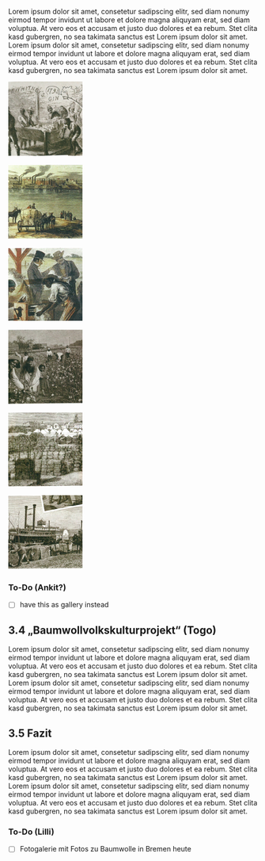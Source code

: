 Lorem ipsum dolor sit amet, consetetur sadipscing elitr, sed diam nonumy eirmod tempor invidunt ut labore et dolore magna aliquyam erat, sed diam voluptua. At vero eos et accusam et justo duo dolores et ea rebum. Stet clita kasd gubergren, no sea takimata sanctus est Lorem ipsum dolor sit amet. Lorem ipsum dolor sit amet, consetetur sadipscing elitr, sed diam nonumy eirmod tempor invidunt ut labore et dolore magna aliquyam erat, sed diam voluptua. At vero eos et accusam et justo duo dolores et ea rebum. Stet clita kasd gubergren, no sea takimata sanctus est Lorem ipsum dolor sit amet.

![Baumwollverarbeitung mit einer Entkörnungsmaschine (1793)](./data/content/images/mini/cotton_processing.png "Baumwollverarbeitung mit einer Entkörnungsmaschine (1793)")

![Landeplatz Little Rock](./data/content/images/mini/little_rock.png "Landeplatz Little Rock, Arkansas")

![Landeplatz Little Rock 2](./data/content/images/mini/little_rock_2.png "Landeplatz Little Rock 2, Arkansas")

![Baumwollpflücker am Missisippi](./data/content/images/mini/cotton_pickers_1.png "Baumwollpflücker am Missisippi")

![Lagerplatz in den Südstaaten](./data/content/images/mini/storage.png "Lagerplatz in den Südstaaten")

![Laden und Löschen, Memphis](./data/content/images/mini/memphis.png "Beladen der Missisippi Dampfer in Memphis")

### To-Do (Ankit?)

  - [ ] have this as gallery instead


## 3.4 „Baumwollvolkskulturprojekt“ (Togo)
Lorem ipsum dolor sit amet, consetetur sadipscing elitr, sed diam nonumy eirmod tempor invidunt ut labore et dolore magna aliquyam erat, sed diam voluptua. At vero eos et accusam et justo duo dolores et ea rebum. Stet clita kasd gubergren, no sea takimata sanctus est Lorem ipsum dolor sit amet. Lorem ipsum dolor sit amet, consetetur sadipscing elitr, sed diam nonumy eirmod tempor invidunt ut labore et dolore magna aliquyam erat, sed diam voluptua. At vero eos et accusam et justo duo dolores et ea rebum. Stet clita kasd gubergren, no sea takimata sanctus est Lorem ipsum dolor sit amet.

## 3.5 Fazit
Lorem ipsum dolor sit amet, consetetur sadipscing elitr, sed diam nonumy eirmod tempor invidunt ut labore et dolore magna aliquyam erat, sed diam voluptua. At vero eos et accusam et justo duo dolores et ea rebum. Stet clita kasd gubergren, no sea takimata sanctus est Lorem ipsum dolor sit amet. Lorem ipsum dolor sit amet, consetetur sadipscing elitr, sed diam nonumy eirmod tempor invidunt ut labore et dolore magna aliquyam erat, sed diam voluptua. At vero eos et accusam et justo duo dolores et ea rebum. Stet clita kasd gubergren, no sea takimata sanctus est Lorem ipsum dolor sit amet.

### To-Do (Lilli)

 - [ ] Fotogalerie mit Fotos zu Baumwolle in Bremen heute
